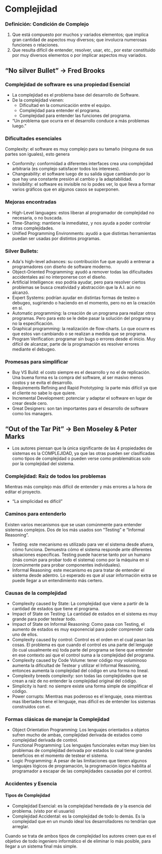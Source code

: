 ﻿# Complejidad
### Definición: Condición de Complejo
1. Que está compuesto por muchos y variados elementos; que implica gran cantidad de aspectos muy 
   diversos; que involucra numerosas funciones o relaciones.
2. Que resulta difícil de entender, resolver, usar, etc., por estar constituido por muy diversos
   elementos o por implicar aspectos muy variados.
   
## “No silver Bullet” → Fred Brooks

### Complejidad de software es una propiedad Esencial
   - La complejidad es el problema base del desarrollo de Software.
   - De la complejidad vienen:
      - Dificultad en la comunicación entre el equipo.
      - Complejidad para entender el programa.
      - Complejidad para entender las funciones del programa.
   - “Un problema que ocurra en el desarrollo conduce a más problemas luego.”

### Dificultades esenciales
Complexity: el software es muy complejo para su tamaño (ninguna de sus partes son iguales), esto genera 
   - Conformity: conformidad a diferentes interfaces crea una complejidad arbitraria (es complejo satisfacer todos los 
     intereses).
   - Changeability: el software luego de su salida sigue cambiando por lo que hay una constante presión al cambio y la 
     adaptabilidad.
   - Invisibility: el software es invisible no lo podes ver, lo que lleva a formar varios gráficos que en algunos casos 
     se superponen.

### Mejoras encontradas
   - High-Level languages: estos liberan al programador de complejidad no necesaria, o no buscada.
   - Time-Sharing: mantiene la inmediatez, y nos ayuda a poder controlar otras complejidades.
   - Unified Programming Environments: ayudó a que distintas herramientas puedan ser usadas por 
     distintos programas.

### Silver Bullets:
   - Ada's high-level advances: su contribución fue que ayudó a entrenar a programadores con diseño
     de software moderno.
   - Object-Oriented Programming: ayudó a remover todas las dificultades accidentales así no 
     interponerse con el diseño.
   - Artificial Intelligence: eso podría ayudar, pero para resolver ciertos problemas se busca 
     creatividad y abstracción que la A.I. aún no alcanzó.
   - Expert Systems: podrían ayudar en distintas formas de testeo o debugeo, sugiriendo o haciendo
     en el momento, pero no en la creación en sí.
   - Automatic programming: la creación de un programa para realizar otros programas. Pero para 
     esto se le debe pasar la solución del programa y no la especificación.
   - Graphical programming: la realización de flow-charts. Lo que ocurre es que estos van cambiando
     o se realizan a medida que se programa.
   - Program Verification: programar sin bugs o errores desde el inicio. Muy difícil de alcanzar, 
     parte de la programación es resolver errores mediante el debugeo.
     
### Promesas para simplificar
   - Buy VS Build: el costo siempre es el desarrollo y no el de replicación. Una buena forma es 
     la compra del software, al ser masivo menos costos y se evita el desarrollo.
   - Requirements Refining and Rapid Prototyping: la parte más difícil ya que el cliente no sabe 
     lo que quiere.
   - Incremental Development: potenciar y adaptar el software en lugar de crear desde cero.
   - Great Designers: son tan importantes para el desarrollo de software como los managers.

## “Out of the Tar Pit” → Ben Moseley & Peter Marks
- Los autores piensan que la única significante de las 4 propiedades de sistemas es la COMPLEJIDAD,
  ya que las otras pueden ser clasificadas como tipos de complejidad o pueden verse como 
  problemáticas solo por la complejidad del sistema.

### Complejidad: Raíz de todos los problemas 
Mientras más complejo más difícil de entender y más errores a la hora de editar el proyecto.
- “La simplicidad es difícil” 

### Caminos para entenderlo
Existen varios mecanismos que se usan comúnmente para entender sistemas complejos. Dos de los más
usados son “Testing” e “Informal Reasoning”.
   - Testing: este mecanismo es utilizado para ver el sistema desde afuera, cómo funciona. 
     Demuestra cómo el sistema responde ante diferentes situaciones específicas. Testing puede 
     hacerse tanto por un humano (más común para probar todo el sistema) como por la máquina en sí
     (comúnmente para probar componentes individuales).
   - Informal Reasoning: este mecanismo es para tratar de entender el sistema desde adentro. 
     Lo esperado es que al usar información extra se puede llegar a un entendimiento más certero. 

### Causas de la complejidad
   - Complexity caused by State: La complejidad que viene a partir de la cantidad de estados que
     tiene el programa. 
   - Impact of State on Testing: La cantidad de estados en el sistema es muy grande para poder 
     testear todo.
   - Impact of State on Informal Reasoning: Como pasa con Testing, el aumento de estados es muy 
     exponencial para poder comprender cada uno de ellos.
   - Complexity caused by control: Control es el orden en el cual pasan las cosas. El problema es
     que cuando el control es una parte del lenguaje (lo cual usualmente es) toda parte del 
     programa se tiene que entender en ese contexto asi que el control suma a la complejidad del
     programa.
   - Complexity caused by Code Volume: tener código muy voluminoso aumenta la dificultad de Testear
     y utilizar el Informal Reasoning, entonces aumenta la complejidad del código en una forma no
     lineal.
   - Complexity breeds complexity: son todas las complejidades que se crean a raíz de no entender
     la complejidad original del código. 
   - Simplicity is hard: no siempre existe una forma simple de simplificar el código.
   - Power corrupts: Mientras mas poderoso es el lenguaje, osea mientras mas libertades tiene el lenguaje, mas dificil es de entender los sistemas construidos con el.
     
### Formas clásicas de manejar la Complejidad
   - Object Orientation Programming: Los lenguajes orientados a objetos sufren mucho de ambas,
     complejidad derivada de estados como complejidad derivada de control. 
   - Functional Programming: Los lenguajes funcionales evitan muy bien los problemas de 
     complejidad derivada por estados lo cual tiene grandes beneficios en el momento de testear 
     el sistema.
   - Logic Programming: A pesar de las limitaciones que tienen algunos lenguajes lógicos de 
     programación, la programación lógica habilita al programador a escapar de las complejidades
     causadas por el control. 
     
### Accidentes y Esencia
#### Tipos de Complejidad
- Complejidad Esencial: es la complejidad heredada de y la esencia del problema. (visto por el 
  usuario)
- Complejidad Accidental: es la complejidad de todo lo demás. Es la complejidad que en un mundo 
  ideal los desarrolladores no tendrían que arreglar.
  
Cuando se trata de ambos tipos de complejidad los autores creen que es el objetivo de todo 
ingeniero informático el de eliminar lo más posible, para llegar a un sistema final más simple.
